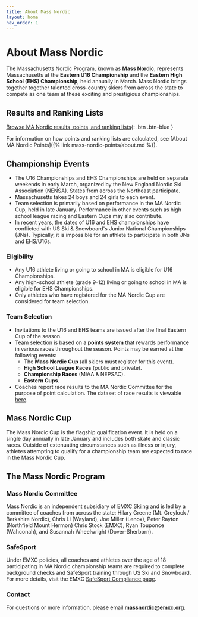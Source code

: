 ```yaml
---
title: About Mass Nordic
layout: home
nav_order: 1
---
```


# About Mass Nordic

The Massachusetts Nordic Program, known as **Mass Nordic**, represents Massachusetts at the **Eastern U16 Championship** and the **Eastern High School (EHS) Championship**, held annually in March. Mass Nordic brings together together talented cross-country skiers from across the state to compete as one team at these exciting and prestigious championships.

## Results and Ranking Lists

[Browse MA Nordic results, points, and ranking lists](https://app.hex.tech/70f48122-c26b-4657-9a9c-f117cb78c48a/app/61a8b3dd-f74a-4b84-bee3-2041395ea866/latest){: .btn .btn-blue }

For information on how points and ranking lists are calculated, see [About MA Nordic Points]({% link mass-nordic-points/about.md %}).

## Championship Events

- The U16 Championships and EHS Championships are held on separate weekends in early March, organized by the New England Nordic Ski Association (NENSA). States from across the Northeast participate.
- Massachusetts takes 24 boys and 24 girls to each event.
- Team selection is primarily based on performance in the MA Nordic Cup, held in late January. Performance in other events such as high school league racing and Eastern Cups may also contribute.
- In recent years, the dates of U16 and EHS championships have conflicted with US Ski & Snowboard's Junior National Championships (JNs). Typically, it is impossible for an athlete to participate in both JNs and EHS/U16s.

### Eligibility
- Any U16 athlete living or going to school in MA is eligible for U16 Championships.
- Any high-school athlete (grade 9-12) living or going to school in MA is eligible for EHS Championships.
-  Only athletes who have registered for the MA Nordic Cup are considered for team selection.

### Team Selection

- Invitations to the U16 and EHS teams are issued after the final Eastern Cup of the season.
- Team selection is based on a **points system** that rewards performance in various races throughout the season. Points may be earned at the following events:
    - The **Mass Nordic Cup** (all skiers must register for this event).
    - **High School League Races** (public and private).
    - **Championship Races** (MIAA & NEPSAC).
    - **Eastern Cups**.
- Coaches report race results to the MA Nordic Committee for the purpose of point calculation. The dataset of race results is viewable [here](https://app.hex.tech/70f48122-c26b-4657-9a9c-f117cb78c48a/app/61a8b3dd-f74a-4b84-bee3-2041395ea866/latest).


## Mass Nordic Cup

The Mass Nordic Cup is the flagship qualification event. It is held on a single day annually in late January and includes both skate and classic races. Outside of extenuating circumstances such as illness or injury, athletes attempting to qualify for a championship team are expected to race in the Mass Nordic Cup.

## The Mass Nordic Program

### Mass Nordic Committee

Mass Nordic is an independent subsidiary of [EMXC Skiing](https://emxc.org) and is led by a committee of coaches from across the state: Hilary Greene (Mt. Greylock / Berkshire Nordic), Chris Li (Wayland), Joe Miller (Lenox), Peter Rayton (Northfield Mount Hermon) Chris Stock (EMXC), Ryan Touponce (Wahconah), and Susannah Wheelwright (Dover-Sherborn).

### SafeSport
Under EMXC policies, all coaches and athletes over the age of 18 participating in MA Nordic championship teams are required to complete background checks and SafeSport training through US Ski and Snowboard. For more details, visit the EMXC [SafeSport Compliance page](https://emxc.org/resources/safesport-compliance).

### Contact 

For questions or more information, please email **[massnordic@emxc.org](mailto:massnordic@emxc.org)**.